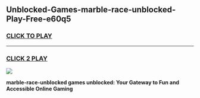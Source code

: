 
## Unblocked-Games-marble-race-unblocked-Play-Free-e60q5
<h3>
<a href="https://premium76.site?title=marble-race-unblocked&ref=21A">CLICK TO PLAY</a></h3>
<hr>

<h3>
<a href="https://premium76.site?title=marble-race-unblocked&ref=21A">CLICK 2 PLAY</a>
  
</h3>

<a href="https://premium76.site?title=marble-race-unblocked&ref=21A"><img src="https://clearcache.store/games.png"></a>


**marble-race-unblocked games unblocked: Your Gateway to Fun and Accessible Online Gaming**
